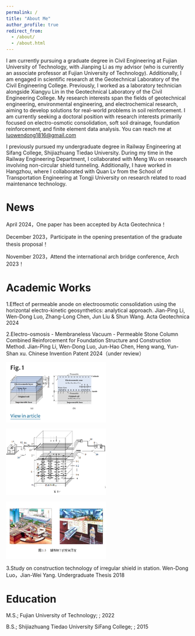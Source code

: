 ```yaml
---
permalink: /
title: "About Me"
author_profile: true
redirect_from: 
  - /about/
  - /about.html
---
```


I am currently pursuing a graduate degree in Civil Engineering at Fujian University of Technology, with Jianping Li as my advisor (who is currently an associate professor at Fujian University of Technology). Additionally, I am engaged in scientific research at the Geotechnical Laboratory of the Civil Engineering College. Previously, I worked as a laboratory technician alongside Xiangyu Lin in the Geotechnical Laboratory of the Civil Engineering College. My research interests span the fields of geotechnical engineering, environmental engineering, and electrochemical research, aiming to develop solutions for real-world problems in soil reinforcement. I am currently seeking a doctoral position with research interests primarily focused on electro-osmotic consolidation, soft soil drainage, foundation reinforcement, and finite element data analysis. You can reach me at luowendong1816@gmail.com

I previously pursued my undergraduate degree in Railway Engineering at Sifang College, Shijiazhuang Tiedao University. During my time in the Railway Engineering Department, I collaborated with Meng Wu on research involving non-circular shield tunneling. Additionally, I have worked in Hangzhou, where I collaborated with Quan Lv from the School of Transportation Engineering at Tongji University on research related to road maintenance technology.


News
======
April 2024，One paper has been accepted by Acta Geotechnica！

December 2023，Participate in the opening presentation of the graduate thesis proposal！

November 2023，Attend the international arch bridge conference, Arch 2023！


Academic Works
======




1.Effect of permeable anode on electroosmotic consolidation using the horizontal electro-kinetic geosynthetics: analytical approach. 
Jian-Ping Li, Wen-Dong Luo, Zhang-Long Chen, Jun Liu & Shun Wang. 
Acta Geotechnica 2024



2.Electro-osmosis - Membraneless Vacuum - Permeable Stone Column Combined Reinforcement for Foundation Structure and Construction Method. 
Jian-Ping Li, Wen-Dong Luo, Jun-Hao Chen, Heng wang, Yun-Shan xu. 
Chinese Invention Patent 2024（under review）

![image](https://raw.githubusercontent.com/WendongLuo/My-Web-Sites/master/images/work1.png)

![image](https://raw.githubusercontent.com/WendongLuo/My-Web-Sites/master/images/work2.png)

![images](https://raw.githubusercontent.com/WendongLuo/My-Web-Sites/master/images/work3.png)


3.Study on construction technology of irregular shield in station. 
Wen-Dong Luo，Jian-Wei Yang. 
Undergraduate Thesis 2018




                            

Education
======
M.S.; Fujian University of Technology; ; 2022

B.S.; Shijiazhuang Tiedao University SiFang College; ; 2015


